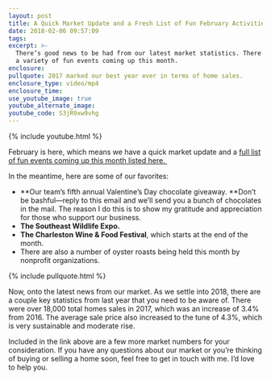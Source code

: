 ```yaml
---
layout: post
title: A Quick Market Update and a Fresh List of Fun February Activities
date: 2018-02-06 09:57:09
tags:
excerpt: >-
  There’s good news to be had from our latest market statistics. There are also
  a variety of fun events coming up this month.
enclosure:
pullquote: 2017 marked our best year ever in terms of home sales.
enclosure_type: video/mp4
enclosure_time:
use_youtube_image: true
youtube_alternate_image:
youtube_code: S3jR9xw9vhg
---
```



{% include youtube.html %}

February is here, which means we have a quick market update and a [full list of fun events coming up this month listed here.&nbsp;](https://s3.amazonaws.com/vyralmarketing/Dave+Friedman/February+Newsletter+.pdf)

In the meantime, here are some of our favorites:

* **Our team’s fifth annual Valentine’s Day chocolate giveaway.&nbsp;**Don’t be bashful—reply to this email and we’ll send you a bunch of chocolates in the mail. The reason I do this is to show my gratitude and appreciation for those who support our business.
* **The Southeast Wildlife Expo.**
* **The Charleston Wine & Food Festival**, which starts at the end of the month.
* There are also a number of oyster roasts being held this month by nonprofit organizations.

{% include pullquote.html %}

Now, onto the latest news from our market. As we settle into 2018, there are a couple key statistics from last year that you need to be aware of. There were over 18,000 total homes sales in 2017, which was an increase of 3.4% from 2016. The average sale price also increased to the tune of 4.3%, which is very sustainable and moderate rise.

Included in the link above are a few more market numbers for your consideration. If you have any questions about our market or you’re thinking of buying or selling a home soon, feel free to get in touch with me. I’d love to help you.